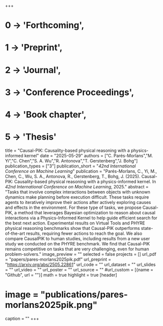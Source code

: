 +++
# 0 -> 'Forthcoming',
# 1 -> 'Preprint',
# 2 -> 'Journal',
# 3 -> 'Conference Proceedings',
# 4 -> 'Book chapter',
# 5 -> 'Thesis'

title = "Causal-PIK: Causality-based physical reasoning with a physics-informed kernel"
date = "2025-05-29"
authors = ["C. Parés-Morlans","M. Yi","C. Chen","S. A. Wu","R. Antonova","T. Gerstenberg","J. Bohg"]
publication_types = ["3"]
publication_short = "_42nd International Conference on Machine Learning_"
publication = "Parés-Morlans, C., Yi, M., Chen, C., Wu, S. A., Antonova, R., Gerstenberg, T., Bohg, J. (2025). Causal-PIK: Causality-based physical reasoning with a physics-informed kernel. In _42nd International Conference on Machine Learning_, 2025."
abstract = "Tasks that involve complex interactions between objects with unknown dynamics make planning before execution difficult. These tasks require agents to iteratively improve their actions after actively exploring causes and effects in the environment. For these type of tasks, we propose Causal-PIK, a method that leverages Bayesian optimization to reason about causal interactions via a Physics-Informed Kernel to help guide efficient search for the best next action. Experimental results on Virtual Tools and PHYRE physical reasoning benchmarks show that Causal-PIK outperforms state-of-the-art results, requiring fewer actions to reach the goal. We also compare CausalPIK to human studies, including results from a new user study we conducted on the PHYRE benchmark. We find that Causal-PIK remains competitive on tasks that are very challenging, even for human problem-solvers."
image_preview = ""
selected = false
projects = []
url_pdf = "papers/pares-morlans2025pik.pdf"
url_preprint = "https://arxiv.org/abs/2505.22861"
url_code = ""
url_dataset = ""
url_slides = ""
url_video = ""
url_poster = ""
url_source = ""
#url_custom = [{name = "Github", url = ""}]
math = true
highlight = true
[header]
# image = "publications/pares-morlans2025pik.png"
caption = ""
+++